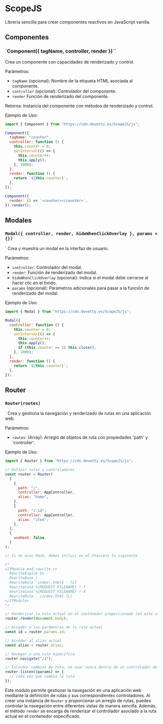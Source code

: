 # ScopeJS

Libreria sencilla para crear componentes reactivos en JavaScript vanilla.

## Componentes

### `Component({ tagName, controller, render })``

Crea un componente con capacidades de renderizado y control.

Parámetros:

- `tagName` (opcional): Nombre de la etiqueta HTML asociada al componente.
- `controller` (opcional): Controlador del componente.
- `render` Función de renderizado del componente.

Retorna: Instancia del componente con métodos de renderizado y control.

Ejemplo de Uso:

```javascript
import { Component } from "https://cdn.devetty.es/ScopeJS/js";

Component({
  tagName: "counter",
  controller: function () {
    this.counter = 0;
    setInterval(() => {
      this.counter++;
      this.apply();
    }, 1000);
  },
  render: function () {
    return `${this.counter}`;
  },
});

Component({
  render: () => `<counter></counter>`,
}).render();
```

## Modales

### `Modal({ controller, render, hideWhenClickOverlay }, params = {})`

`
Crea y muestra un modal en la interfaz de usuario.

Parámetros:

- `controller`: Controlador del modal.
- `render`: Función de renderizado del modal.
- `hideWhenClickOverlay` (opcional): Indica si el modal debe cerrarse al hacer clic en el fondo.
- `params` (opcional): Parámetros adicionales para pasar a la función de renderizado del modal.

Ejemplo de Uso:

```javascript
import { Modal } from "https://cdn.devetty.es/ScopeJS/js";

Modal({
  controller: function () {
    this.counter = 0;
    setInterval(() => {
      this.counter++;
      this.apply();
      if (this.counter == 5) this.close();
    }, 1000);
  },
  render: function () {
    return `${this.counter}`;
  },
});
```

## Router

### `Router(routes)`

`
Crea y gestiona la navegación y renderizado de rutas en una aplicación web.

Parámetros:

- `routes`: (Array): Arreglo de objetos de ruta con propiedades 'path' y 'controller'.

Ejemplo de Uso:

```javascript
import { Router } from "https://cdn.devetty.es/ScopeJS/js";

// Definir rutas y controladores
const router = Router(
  [
    {
      path: "/",
      controller: AppController,
      alias: "home",
    },
    {
      path: "/:id",
      controller: AppController,
      alias: "item",
    },
  ],
  {
    useHash: false,
  }
);

// Si no usas Hash, debes incluir en el htaccess lo siguiente

/*
<IfModule mod_rewrite.c>
  RewriteEngine On
  RewriteBase /
  RewriteRule ^index\.html$ - [L]
  RewriteCond %{REQUEST_FILENAME} !-f
  RewriteCond %{REQUEST_FILENAME} !-d
  RewriteRule . /index.html [L]
</IfModule>
*/

// Renderizar la ruta actual en el contenedor proporcionado (en este caso, document.body)
router.render(document.body);

// Acceder a los parámetros de la ruta actual
const id = router.params.id;

// Acceder al alias actual
const alias = router.alias;

// Navegar a una ruta específica
router.navigate("/1");

// Escuchar cambios de ruta, no usar nunca dentro de un controlador de ruta, solo en componentes ajenos
router.listen((params) => {
  // cada vez que cambia la ruta
});
```

Este módulo permite gestionar la navegación en una aplicación web mediante la definición de rutas y sus correspondientes controladores. Al crear una instancia de `Router` y proporcionar un arreglo de rutas, puedes controlar la navegación entre diferentes vistas de manera sencilla. Además, el método `render` se encarga de renderizar el controlador asociado a la ruta actual en el contenedor especificado.
